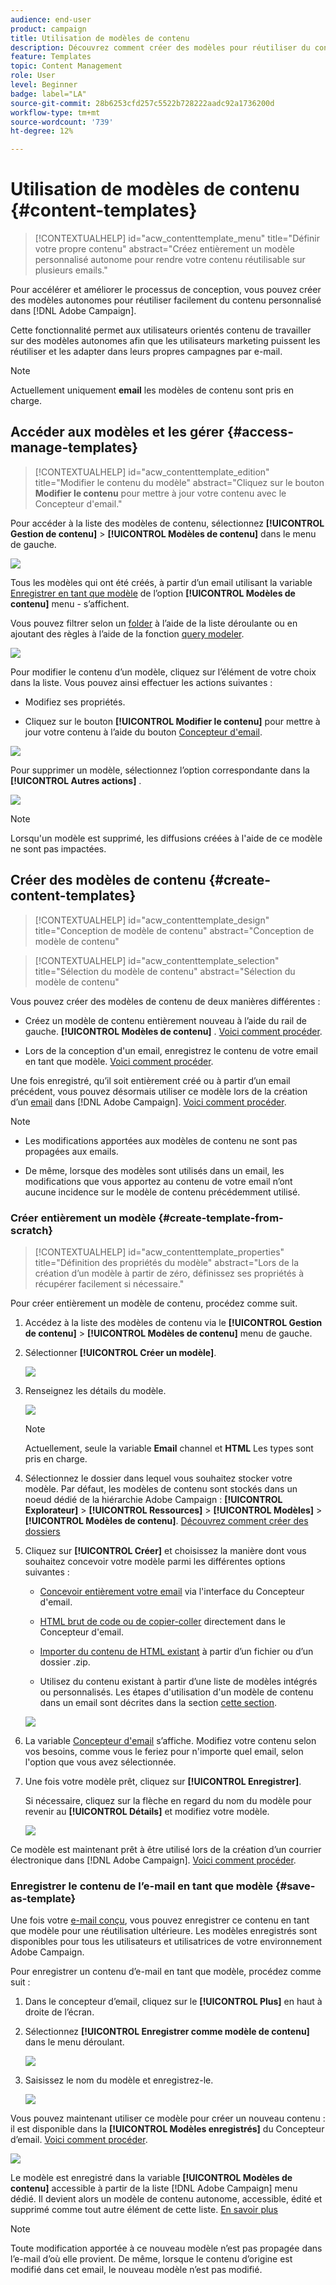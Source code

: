 ```yaml
---
audience: end-user
product: campaign
title: Utilisation de modèles de contenu
description: Découvrez comment créer des modèles pour réutiliser du contenu dans les emails Adobe Campaign
feature: Templates
topic: Content Management
role: User
level: Beginner
badge: label="LA"
source-git-commit: 28b6253cfd257c5522b728222aadc92a1736200d
workflow-type: tm+mt
source-wordcount: '739'
ht-degree: 12%

---
```


# Utilisation de modèles de contenu {#content-templates}

>[!CONTEXTUALHELP]
>id="acw_contenttemplate_menu"
>title="Définir votre propre contenu"
>abstract="Créez entièrement un modèle personnalisé autonome pour rendre votre contenu réutilisable sur plusieurs emails."

Pour accélérer et améliorer le processus de conception, vous pouvez créer des modèles autonomes pour réutiliser facilement du contenu personnalisé dans [!DNL Adobe Campaign].

Cette fonctionnalité permet aux utilisateurs orientés contenu de travailler sur des modèles autonomes afin que les utilisateurs marketing puissent les réutiliser et les adapter dans leurs propres campagnes par e-mail.

>[!NOTE]
>
>Actuellement uniquement **email** les modèles de contenu sont pris en charge.

## Accéder aux modèles et les gérer {#access-manage-templates}

>[!CONTEXTUALHELP]
>id="acw_contenttemplate_edition"
>title="Modifier le contenu du modèle"
>abstract="Cliquez sur le bouton **Modifier le contenu** pour mettre à jour votre contenu avec le Concepteur d&#39;email."

Pour accéder à la liste des modèles de contenu, sélectionnez **[!UICONTROL Gestion de contenu]** > **[!UICONTROL Modèles de contenu]** dans le menu de gauche.

![](assets/content-template-list.png)

Tous les modèles qui ont été créés, à partir d’un email utilisant la variable [Enregistrer en tant que modèle](#save-as-template) de l’option **[!UICONTROL Modèles de contenu]** menu - s’affichent.

<!--You can sort content templates by creation or modification date. You can also choose to display only the items that you created or modified.-->

Vous pouvez filtrer selon un [folder](../get-started/permissions.md#folders) à l’aide de la liste déroulante ou en ajoutant des règles à l’aide de la fonction [query modeler](../query/query-modeler-overview.md).

![](assets/content-template-list-filters.png)

Pour modifier le contenu d’un modèle, cliquez sur l’élément de votre choix dans la liste. Vous pouvez ainsi effectuer les actions suivantes :

* Modifiez ses propriétés.

* Cliquez sur le bouton **[!UICONTROL Modifier le contenu]** pour mettre à jour votre contenu à l’aide du bouton [Concepteur d&#39;email](get-started-email-designer.md).

![](assets/content-template-edition.png)

Pour supprimer un modèle, sélectionnez l’option correspondante dans la **[!UICONTROL Autres actions]** .

![](assets/content-template-list-delete.png)

>[!NOTE]
>
>Lorsqu&#39;un modèle est supprimé, les diffusions créées à l&#39;aide de ce modèle ne sont pas impactées.

## Créer des modèles de contenu {#create-content-templates}

>[!CONTEXTUALHELP]
>id="acw_contenttemplate_design"
>title="Conception de modèle de contenu"
>abstract="Conception de modèle de contenu"

>[!CONTEXTUALHELP]
>id="acw_contenttemplate_selection"
>title="Sélection du modèle de contenu"
>abstract="Sélection du modèle de contenu"

Vous pouvez créer des modèles de contenu de deux manières différentes :

* Créez un modèle de contenu entièrement nouveau à l’aide du rail de gauche. **[!UICONTROL Modèles de contenu]** . [Voici comment procéder](#create-template-from-scratch).

* Lors de la conception d&#39;un email, enregistrez le contenu de votre email en tant que modèle. [Voici comment procéder](#save-as-template).

Une fois enregistré, qu’il soit entièrement créé ou à partir d’un email précédent, vous pouvez désormais utiliser ce modèle lors de la création d’un [email](../email/create-email.md) dans [!DNL Adobe Campaign]. [Voici comment procéder](use-email-templates.md).

>[!NOTE]
>
>* Les modifications apportées aux modèles de contenu ne sont pas propagées aux emails.
>
>* De même, lorsque des modèles sont utilisés dans un email, les modifications que vous apportez au contenu de votre email n’ont aucune incidence sur le modèle de contenu précédemment utilisé.

### Créer entièrement un modèle {#create-template-from-scratch}

>[!CONTEXTUALHELP]
>id="acw_contenttemplate_properties"
>title="Définition des propriétés du modèle"
>abstract="Lors de la création d’un modèle à partir de zéro, définissez ses propriétés à récupérer facilement si nécessaire."

Pour créer entièrement un modèle de contenu, procédez comme suit.

1. Accédez à la liste des modèles de contenu via le **[!UICONTROL Gestion de contenu]** > **[!UICONTROL Modèles de contenu]** menu de gauche.

1. Sélectionner **[!UICONTROL Créer un modèle]**.

   ![](assets/content-template-create.png)

1. Renseignez les détails du modèle.

   ![](assets/content-template-details.png)

   >[!NOTE]
   >
   >Actuellement, seule la variable **Email** channel et **HTML** Les types sont pris en charge.

1. Sélectionnez le dossier dans lequel vous souhaitez stocker votre modèle. Par défaut, les modèles de contenu sont stockés dans un noeud dédié de la hiérarchie Adobe Campaign : **[!UICONTROL Explorateur]** > **[!UICONTROL Ressources]** > **[!UICONTROL Modèles]** > **[!UICONTROL Modèles de contenu]**. [Découvrez comment créer des dossiers](../get-started/permissions.md#folders)

1. Cliquez sur **[!UICONTROL Créer]** et choisissez la manière dont vous souhaitez concevoir votre modèle parmi les différentes options suivantes :

   * [Concevoir entièrement votre email](create-email-content.md) via l&#39;interface du Concepteur d&#39;email.

   * [HTML brut de code ou de copier-coller](code-content.md) directement dans le Concepteur d&#39;email.

   * [Importer du contenu de HTML existant](existing-content.md) à partir d’un fichier ou d’un dossier .zip.

   * Utilisez du contenu existant à partir d’une liste de modèles intégrés ou personnalisés. Les étapes d&#39;utilisation d&#39;un modèle de contenu dans un email sont décrites dans la section [cette section](use-email-templates.md).

   ![](assets/email_designer-templates.png)

1. La variable [Concepteur d&#39;email](get-started-email-designer.md) s’affiche. Modifiez votre contenu selon vos besoins, comme vous le feriez pour n&#39;importe quel email, selon l&#39;option que vous avez sélectionnée.

   <!--You can test your content if needed. [Learn how](#test-template)-->

1. Une fois votre modèle prêt, cliquez sur **[!UICONTROL Enregistrer]**.

   Si nécessaire, cliquez sur la flèche en regard du nom du modèle pour revenir au **[!UICONTROL Détails]** et modifiez votre modèle.

   ![](assets/content-template-save-back.png)

Ce modèle est maintenant prêt à être utilisé lors de la création d’un courrier électronique dans [!DNL Adobe Campaign]. [Voici comment procéder](use-email-templates.md).

### Enregistrer le contenu de l’e-mail en tant que modèle {#save-as-template}

Une fois votre [e-mail conçu](create-email-content.md), vous pouvez enregistrer ce contenu en tant que modèle pour une réutilisation ultérieure. Les modèles enregistrés sont disponibles pour tous les utilisateurs et utilisatrices de votre environnement Adobe Campaign.

Pour enregistrer un contenu d’e-mail en tant que modèle, procédez comme suit :

1. Dans le concepteur d’email, cliquez sur le **[!UICONTROL Plus]** en haut à droite de l’écran.

1. Sélectionnez **[!UICONTROL Enregistrer comme modèle de contenu]** dans le menu déroulant.

   ![](assets/email_designer-save-template.png)

1. Saisissez le nom du modèle et enregistrez-le.

   ![](assets/email_designer-template-name.png)

Vous pouvez maintenant utiliser ce modèle pour créer un nouveau contenu : il est disponible dans la **[!UICONTROL Modèles enregistrés]** du Concepteur d’email. [Voici comment procéder](use-email-templates.md).

![](assets/email_designer-saved-template.png)

Le modèle est enregistré dans la variable **[!UICONTROL Modèles de contenu]** accessible à partir de la liste [!DNL Adobe Campaign] menu dédié. Il devient alors un modèle de contenu autonome, accessible, édité et supprimé comme tout autre élément de cette liste. [En savoir plus](#access-manage-templates)

>[!NOTE]
>
>Toute modification apportée à ce nouveau modèle n’est pas propagée dans l’e-mail d’où elle provient. De même, lorsque le contenu d’origine est modifié dans cet email, le nouveau modèle n’est pas modifié.

<!--
Test your content template {#test-template}

You can test the rendering of any email content template, whether created from scratch or from an email. To do so, follow the steps below.

1. Access the content template list through the **[!UICONTROL Content Management]** > **[!UICONTROL Content Templates]** menu and select any template.

1. Click **[!UICONTROL Edit content]** from the **[!UICONTROL Template properties]**.

1. Click **[!UICONTROL Simulate Content]** and select a test profile to check your email rendering. You can choose the desktop or mobile view. [Learn more](../content-management/preview-test.md)

    ![](../email/assets/content-template-stimulate.png)

1. You can send a proof to test your content and have it approved by some internal users before using it in a journey or a campaign.

    * To do so, click the **[!UICONTROL Send proof]** button and follow the steps described in [this section](../content-management/proofs.md).
    
    * Before sending the proof, you must select the [email surface](../configuration/channel-surfaces.md) that will be used to test your content.

        ![](../email/assets/content-template-stimulate-proof-surface.png)

>[!CAUTION]
>
>Currently tracking is not supported when testing email content templates, meaning that tracking events, UTM parameters and landing page links will not be effective in the proofs that are being sent from a template. To test tracking, [use the content template](
use-email-templates.md) in an email and [send a proof](../content-management/preview-test.md#send-proofs).-->


